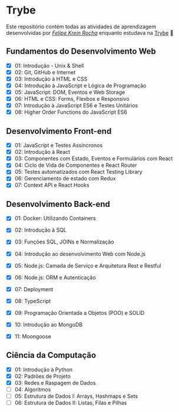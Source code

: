 # Trybe

Este repositório contém todas as atividades de aprendizagem desenvolvidas por _[Felipe Krein Rocha](https://www.linkedin.com/in/felipe-krein-rocha/)_ enquanto estudava na [Trybe](https://www.betrybe.com/) :rocket:

## Fundamentos do Desenvolvimento Web

- [x] 01: Introdução - Unix & Shell
- [x] 02: Git, GitHub e Internet
- [x] 03: Introdução à HTML e CSS
- [x] 04: Introdução à JavaScript e Lógica de Programação
- [x] 05: JavaScript: DOM, Eventos e Web Storage
- [x] 06: HTML e CSS: Forms, Flexbox e Responsivo
- [x] 07: Introdução à JavaScript ES6 e Testes Unitários
- [x] 08: Higher Order Functions do JavaScript ES6

## Desenvolvimento Front-end

- [x] 01: JavaScript e Testes Assíncronos
- [x] 02: Introdução à React
- [x] 03: Componentes com Estado, Eventos e Formulários com React
- [x] 04: Ciclo de Vida de Componentes e React Router
- [x] 05: Testes automatizados com React Testing Library
- [x] 06: Gerenciamento de estado com Redux
- [x] 07: Context API e React Hooks

## Desenvolvimento Back-end

- [x] 01: Docker: Utilizando Containers
- [x] 02: Introdução à SQL
- [x] 03: Funções SQL, JOINs e Normalização
- [x] 04: Introdução ao desenvolvimento Web com Node.js
- [x] 05: Node.js: Camada de Serviço e Arquitetura Rest e Restful
- [x] 06: Node.js: ORM e Autenticação
- [x] 07: Deployment
- [x] 08: TypeScript
- [x] 09: Programação Orientada a Objetos (POO) e SOLID
- [x] 10: Introdução ao MongoDB
- [x] 11: Moongoose


## Ciência da Computação

- [x] 01: Introdução à Python
- [x] 02: Padrões de Projeto
- [X] 03: Redes e Raspagem de Dados
- [ ] 04: Algoritmos
- [ ] 05: Estrutura de Dados I: Arrays, Hashmaps e Sets
- [ ] 06: Estrutura de Dados II: Listas, Filas e Pilhas
